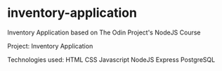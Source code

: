 # inventory-application

Inventory Application based on The Odin Project's NodeJS Course

Project: Inventory Application

Technologies used:
HTML
CSS
Javascript
NodeJS
Express
PostgreSQL